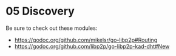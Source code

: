 # 05 Discovery

Be sure to check out these modules:

- https://godoc.org/github.com/mikelsr/go-libp2p#Routing
- https://godoc.org/github.com/libp2p/go-libp2p-kad-dht#New
